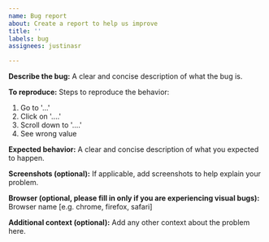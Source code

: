 ```yaml
---
name: Bug report
about: Create a report to help us improve
title: ''
labels: bug
assignees: justinasr

---
```


**Describe the bug:**
A clear and concise description of what the bug is.

**To reproduce:**
Steps to reproduce the behavior:
1. Go to '...'
2. Click on '....'
3. Scroll down to '....'
4. See wrong value

**Expected behavior:**
A clear and concise description of what you expected to happen.

**Screenshots (optional):**
If applicable, add screenshots to help explain your problem.

**Browser (optional, please fill in only if you are experiencing visual bugs):**
Browser name [e.g. chrome, firefox, safari]

**Additional context (optional):**
Add any other context about the problem here.
